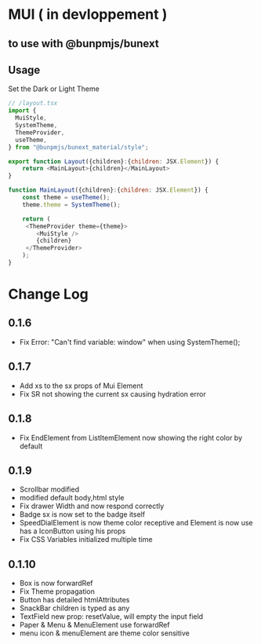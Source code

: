 # MUI ( in devloppement )

## to use with @bunpmjs/bunext

## Usage

Set the Dark or Light Theme

```Javascript XML
// /layout.tsx
import {
  MuiStyle,
  SystemTheme,
  ThemeProvider,
  useTheme,
} from "@bunpmjs/bunext_material/style";

export function Layout({children}:{children: JSX.Element}) {
    return <MainLayout>{children}</MainLayout>
}

function MainLayout({children}:{children: JSX.Element}) {
    const theme = useTheme();
    theme.theme = SystemTheme();

    return (
     <ThemeProvider theme={theme}>
        <MuiStyle />
        {children}
     </ThemeProvider>
    );
}

```

# Change Log

## 0.1.6

- Fix Error: "Can't find variable: window" when using SystemTheme();

## 0.1.7

- Add xs to the sx props of Mui Element
- Fix SR not showing the current sx causing hydration error

## 0.1.8

- Fix EndElement from ListItemElement now showing the right color by default

## 0.1.9

- Scrollbar modified
- modified default body,html style
- Fix drawer Width and now respond correctly
- Badge sx is now set to the badge itself
- SpeedDialElement is now theme color receptive and Element is now use has a IconButton using his props
- Fix CSS Variables initialized multiple time

## 0.1.10

- Box is now forwardRef
- Fix Theme propagation
- Button has detailed htmlAttributes
- SnackBar children is typed as any
- TextField new prop: resetValue, will empty the input field
- Paper & Menu & MenuElement use forwardRef
- menu icon & menuElement are theme color sensitive
